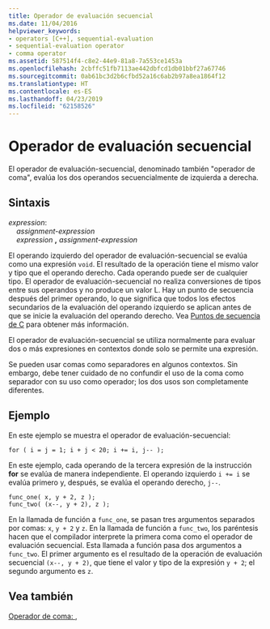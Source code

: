 ```yaml
---
title: Operador de evaluación secuencial
ms.date: 11/04/2016
helpviewer_keywords:
- operators [C++], sequential-evaluation
- sequential-evaluation operator
- comma operator
ms.assetid: 587514f4-c8e2-44e9-81a8-7a553ce1453a
ms.openlocfilehash: 2cbffc51fb7113ae442dbfcd1db01bbf27a67746
ms.sourcegitcommit: 0ab61bc3d2b6cfbd52a16c6ab2b97a8ea1864f12
ms.translationtype: HT
ms.contentlocale: es-ES
ms.lasthandoff: 04/23/2019
ms.locfileid: "62158526"
---
```

# <a name="sequential-evaluation-operator"></a>Operador de evaluación secuencial

El operador de evaluación-secuencial, denominado también "operador de coma", evalúa los dos operandos secuencialmente de izquierda a derecha.

## <a name="syntax"></a>Sintaxis

*expression*:<br/>
&nbsp;&nbsp;&nbsp;&nbsp;*assignment-expression*<br/>
&nbsp;&nbsp;&nbsp;&nbsp;*expression* **,** *assignment-expression*

El operando izquierdo del operador de evaluación-secuencial se evalúa como una expresión `void`. El resultado de la operación tiene el mismo valor y tipo que el operando derecho. Cada operando puede ser de cualquier tipo. El operador de evaluación-secuencial no realiza conversiones de tipos entre sus operandos y no produce un valor L. Hay un punto de secuencia después del primer operando, lo que significa que todos los efectos secundarios de la evaluación del operando izquierdo se aplican antes de que se inicie la evaluación del operando derecho. Vea [Puntos de secuencia de C](../c-language/c-sequence-points.md) para obtener más información.

El operador de evaluación-secuencial se utiliza normalmente para evaluar dos o más expresiones en contextos donde solo se permite una expresión.

Se pueden usar comas como separadores en algunos contextos. Sin embargo, debe tener cuidado de no confundir el uso de la coma como separador con su uso como operador; los dos usos son completamente diferentes.

## <a name="example"></a>Ejemplo

En este ejemplo se muestra el operador de evaluación-secuencial:

```
for ( i = j = 1; i + j < 20; i += i, j-- );
```

En este ejemplo, cada operando de la tercera expresión de la instrucción **for** se evalúa de manera independiente. El operando izquierdo `i += i` se evalúa primero y, después, se evalúa el operando derecho, `j--`.

```
func_one( x, y + 2, z );
func_two( (x--, y + 2), z );
```

En la llamada de función a `func_one`, se pasan tres argumentos separados por comas: `x`, `y + 2` y `z`. En la llamada de función a `func_two`, los paréntesis hacen que el compilador interprete la primera coma como el operador de evaluación secuencial. Esta llamada a función pasa dos argumentos a `func_two`. El primer argumento es el resultado de la operación de evaluación secuencial `(x--, y + 2)`, que tiene el valor y tipo de la expresión `y + 2`; el segundo argumento es `z`.

## <a name="see-also"></a>Vea también

[Operador de coma: ,](../cpp/comma-operator.md)
